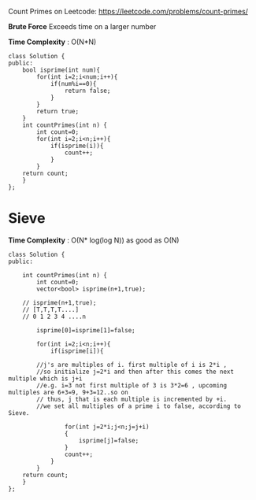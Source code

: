Count Primes on Leetcode: https://leetcode.com/problems/count-primes/  

**Brute Force**
Exceeds time on a larger number

**Time Complexity** : O(N*N)

```
class Solution {
public:
    bool isprime(int num){
        for(int i=2;i<num;i++){
            if(num%i==0){
                return false;
            }
        }
        return true;
    }
    int countPrimes(int n) {
        int count=0;
        for(int i=2;i<n;i++){
            if(isprime(i)){
                count++;
            }
        }
    return count;
    }
};
```

# Sieve

**Time Complexity** : O(N* log(log N))
as good as O(N)

```
class Solution {
public:

    int countPrimes(int n) {
        int count=0;
        vector<bool> isprime(n+1,true);
    
    // isprime(n+1,true);
    // [T,T,T,T....]
    // 0 1 2 3 4 ....n 

        isprime[0]=isprime[1]=false;

        for(int i=2;i<n;i++){
            if(isprime[i]){
            
        //j's are multiples of i. first multiple of i is 2*i ,
        //so initialize j=2*i and then after this comes the next multiple which is j+i 
        //e.g. i=3 not first multiple of 3 is 3*2=6 , upcoming multiples are 6+3=9, 9+3=12..so on
        // thus, j that is each multiple is incremented by +i.
        //we set all multiples of a prime i to false, according to Sieve.
        
                for(int j=2*i;j<n;j=j+i)
                {
                    isprime[j]=false;
                }
                count++;
            }
        }
    return count;
    }
};
```

